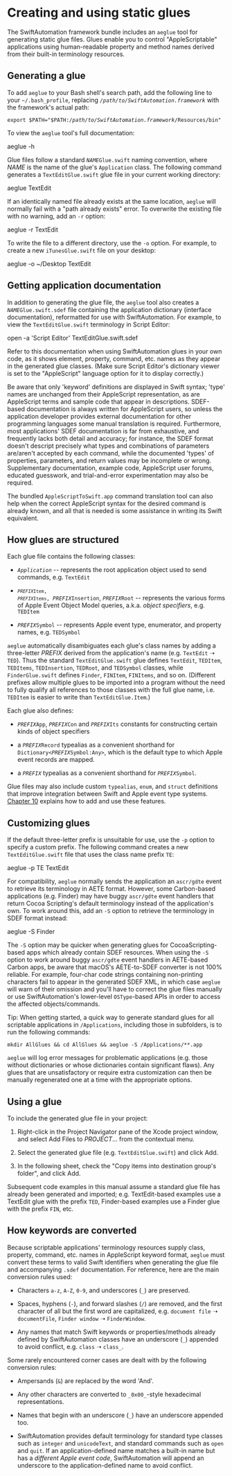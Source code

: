 # Creating and using static glues

The SwiftAutomation framework bundle includes an `aeglue` tool for generating static glue files. Glues enable you to control "AppleScriptable" applications using human-readable property and method names derived from their built-in terminology resources.


## Generating a glue

To add `aeglue` to your Bash shell's search path, add the following line to your `~/.bash_profile`, replacing <code><var>/path/to/SwiftAutomation.framework</var></code> with the framework's actual path:

<pre><code>export $PATH="$PATH:<var>/path/to/SwiftAutomation.framework</var>/Resources/bin"</code></pre>

To view the `aeglue` tool's full documentation:

  aeglue -h

Glue files follow a standard <code><var>NAME</var>Glue.swift</code> naming convention, where <var>NAME</var> is the name of the glue's `Application` class. The following command generates a `TextEditGlue.swift` glue file in your current working directory:

  aeglue TextEdit

If an identically named file already exists at the same location, `aeglue` will normally fail with a "path already exists" error. To overwrite the existing file with no warning, add an `-r` option:

  aeglue -r TextEdit

To write the file to a different directory, use the `-o` option. For example, to create a new `iTunesGlue.swift` file on your desktop:

  aeglue -o ~/Desktop TextEdit


## Getting application documentation

In addition to generating the glue file, the `aeglue` tool also creates a <code><var>NAME</var>Glue.swift.sdef</code> file containing the application dictionary (interface documentation), reformatted for use with SwiftAutomation. For example, to view the `TextEditGlue.swift` terminology in Script Editor: 

  open -a 'Script Editor' TextEditGlue.swift.sdef

Refer to this documentation when using SwiftAutomation glues in your own code, as it shows element, property, command, etc. names as they appear in the generated glue classes. (Make sure Script Editor's dictionary viewer is set to the "AppleScript" language option for it to display correctly.) 

Be aware that only 'keyword' definitions are displayed in Swift syntax; 'type' names are unchanged from their AppleScript representation, as are AppleScript terms and sample code that appear in descriptions. SDEF-based documentation is always written for AppleScript users, so unless the application developer provides external documentation for other programming languages some manual translation is required. Furthermore, most applications' SDEF documentation is far from exhaustive, and frequently lacks both detail and accuracy; for instance, the SDEF format doesn't descript  precisely what types and combinations of parameters are/aren't accepted by each command, while the documented 'types' of properties, parameters, and return values may be incomplete or wrong. Supplementary documentation, example code, AppleScript user forums, educated guesswork, and trial-and-error experimentation may also be required.

The bundled `AppleScriptToSwift.app` command translation tool can also help when the correct AppleScript syntax for the desired command is already known, and all that is needed is some assistance in writing its Swift equivalent.


## How glues are structured

Each glue file contains the following classes:

* <code><var>Application</var></code> -- represents the root application object used to send commands, e.g. `TextEdit`

* <code><code><var>PREFIX</var>Item</code>, <code><var>PREFIX</var>Items</code>, <var>PREFIX</var>Insertion</code>, <code><var>PREFIX</var>Root</code> -- represents the various forms of Apple Event Object Model queries, a.k.a. _object specifiers_, e.g. `TEDItem`

* <code><var>PREFIX</var>Symbol</code> -- represents Apple event type, enumerator, and property names, e.g. `TEDSymbol`

`aeglue` automatically disambiguates each glue's class names by adding a three-letter <var>PREFIX</var> derived from the application's name (e.g. `TextEdit` ➝ `TED`). Thus the standard `TextEditGlue.swift` glue defines `TextEdit`, `TEDItem`, `TEDItems`, `TEDInsertion`, `TEDRoot`, and `TEDSymbol` classes, while `FinderGlue.swift` defines `Finder`, `FINItem`, `FINItems`, and so on. (Different prefixes allow multiple glues to be imported into a program without the need to fully qualify all references to those classes with the full glue name, i.e. `TEDItem` is easier to write than `TextEditGlue.Item`.)

Each glue also defines:

* <code><var>PREFIX</var>App</code>, <code><var>PREFIX</var>Con</code> and <code><var>PREFIX</var>Its</code> constants for constructing certain kinds of object specifiers

* a <code><var>PREFIX</var>Record</code> typealias as a convenient shorthand for <code>Dictionary&lt;<var>PREFIX</var>Symbol:Any&gt;</code>, which is the default type to which Apple event records are mapped.

* a <code><var>PREFIX</var></code> typealias as a convenient shorthand for <code><var>PREFIX</var>Symbol</code>.

Glue files may also include custom `typealias`, `enum`, and `struct` definitions that improve integration between Swift and Apple event type systems. [Chapter 10](advanced-type-support.html) explains how to add and use these features.


## Customizing glues

If the default three-letter prefix is unsuitable for use, use the `-p` option to specify a custom prefix. The following command creates a new `TextEditGlue.swift` file that uses the class name prefix `TE`:

  aeglue -p TE TextEdit

For compatibility, `aeglue` normally sends the application an `ascr/gdte` event to retrieve its terminology in AETE format. However, some Carbon-based applications (e.g. Finder) may have buggy `ascr/gdte` event handlers that return Cocoa Scripting's default terminology instead of the application's own. To work around this, add an `-S` option to retrieve the terminology in SDEF format instead:

  aeglue -S Finder

The `-S` option may be quicker when generating glues for CocoaScripting-based apps which already contain SDEF resources. When using the `-S` option to work around buggy `ascr/gdte` event handlers in AETE-based Carbon apps, be aware that macOS's AETE-to-SDEF converter is not 100% reliable. For example, four-char code strings containing non-printing characters fail to appear in the generated SDEF XML, in which case `aeglue` will warn of their omission and you'll have to correct the glue files manually or use SwiftAutomation's lower-level `OSType`-based APIs in order to access the affected objects/commands.


<div class="hilitebox">
<p>Tip: When getting started, a quick way to generate standard glues for all scriptable applications in <code>/Applications</code>, including those in subfolders, is to run the following commands:</p>

<pre><code>mkdir AllGlues && cd AllGlues && aeglue -S /Applications/**.app</code></pre>

<p><code>aeglue</code> will log error messages for problematic applications (e.g. those without dictionaries or whose dictionaries contain significant flaws). Any glues that are unsatisfactory or require extra customization can then be manually regenerated one at a time with the appropriate options.</p>
</div>


## Using a glue

To include the generated glue file in your project:

1. Right-click in the Project Navigator pane of the Xcode project window, and select Add Files to <var>PROJECT</var>... from the contextual menu.

2. Select the generated glue file (e.g. `TextEditGlue.swift`) and click Add.

3. In the following sheet, check the "Copy items into destination group's folder", and click Add.


<p class="hilitebox">Subsequent code examples in this manual assume a standard glue file has already been generated and imported; e.g. TextEdit-based examples use a TextEdit glue with the prefix <code>TED</code>, Finder-based examples use a Finder glue with the prefix <code>FIN</code>, etc.</p>


## How keywords are converted

Because scriptable applications' terminology resources supply class, property, command, etc. names in AppleScript keyword format, `aeglue` must convert these terms to valid Swift identifiers when generating the glue file and accompanying `.sdef` documentation. For reference, here are the main conversion rules used:

* Characters `a-z`, `A-Z`, `0-9`, and underscores (`_`) are preserved.

* Spaces, hyphens (`-`), and forward slashes (`/`) are removed, and the first character of all but the first word are capitalized, e.g. `document file` ➝ `documentFile`, `Finder window` ➝ `FinderWindow`.

* Any names that match Swift keywords or properties/methods already defined by SwiftAutomation classes have an underscore (`_`) appended to avoid conflict, e.g. `class` ➝ `class_`.


Some rarely encountered corner cases are dealt with by the following conversion rules:

* Ampersands (`&`) are replaced by the word 'And'.

* Any other characters are converted to `_0x00_`-style hexadecimal representations.

* Names that begin with an underscore (`_`) have an underscore appended too.

* SwiftAutomation provides default terminology for standard type classes such as `integer` and `unicodeText`, and standard commands such as `open` and `quit`. If an application-defined name matches a built-in name but has a _different Apple event code_, SwiftAutomation will append an underscore to the application-defined name to avoid conflict.


